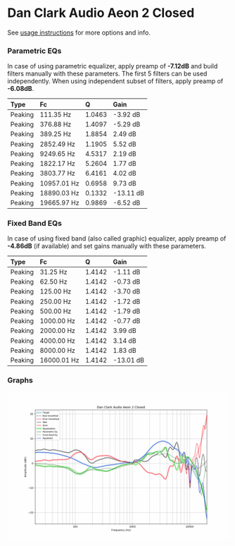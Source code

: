# Dan Clark Audio Aeon 2 Closed
See [usage instructions](https://github.com/jaakkopasanen/AutoEq#usage) for more options and info.

### Parametric EQs
In case of using parametric equalizer, apply preamp of **-7.12dB** and build filters manually
with these parameters. The first 5 filters can be used independently.
When using independent subset of filters, apply preamp of **-6.08dB**.

| Type    | Fc          |      Q | Gain      |
|:--------|:------------|:-------|:----------|
| Peaking | 111.35 Hz   | 1.0463 | -3.92 dB  |
| Peaking | 376.88 Hz   | 1.4097 | -5.29 dB  |
| Peaking | 389.25 Hz   | 1.8854 | 2.49 dB   |
| Peaking | 2852.49 Hz  | 1.1905 | 5.52 dB   |
| Peaking | 9249.65 Hz  | 4.5317 | 2.19 dB   |
| Peaking | 1822.17 Hz  | 5.2604 | 1.77 dB   |
| Peaking | 3803.77 Hz  | 6.4161 | 4.02 dB   |
| Peaking | 10957.01 Hz | 0.6958 | 9.73 dB   |
| Peaking | 18890.03 Hz | 0.1332 | -13.11 dB |
| Peaking | 19665.97 Hz | 0.9869 | -6.52 dB  |

### Fixed Band EQs
In case of using fixed band (also called graphic) equalizer, apply preamp of **-4.86dB**
(if available) and set gains manually with these parameters.

| Type    | Fc          |      Q | Gain      |
|:--------|:------------|:-------|:----------|
| Peaking | 31.25 Hz    | 1.4142 | -1.11 dB  |
| Peaking | 62.50 Hz    | 1.4142 | -0.73 dB  |
| Peaking | 125.00 Hz   | 1.4142 | -3.70 dB  |
| Peaking | 250.00 Hz   | 1.4142 | -1.72 dB  |
| Peaking | 500.00 Hz   | 1.4142 | -1.79 dB  |
| Peaking | 1000.00 Hz  | 1.4142 | -0.77 dB  |
| Peaking | 2000.00 Hz  | 1.4142 | 3.99 dB   |
| Peaking | 4000.00 Hz  | 1.4142 | 3.14 dB   |
| Peaking | 8000.00 Hz  | 1.4142 | 1.83 dB   |
| Peaking | 16000.01 Hz | 1.4142 | -13.01 dB |

### Graphs
![](./Dan%20Clark%20Audio%20Aeon%202%20Closed.png)